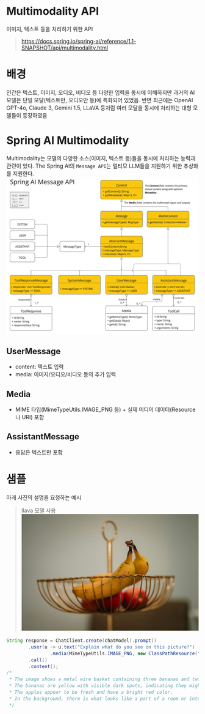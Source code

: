 # Multimodality API
이미지, 텍스트 등을 처리하기 위한 API
> https://docs.spring.io/spring-ai/reference/1.1-SNAPSHOT/api/multimodality.html

# 배경
인간은 텍스트, 이미지, 오디오, 비디오 등 다양한 입력을 동시에 이해하지만 과거의 AI 모델은 단일 모달(텍스트만, 오디오만 등)에 특화되어 있었음. 반면 최근에는 OpenAI GPT-4o, Claude 3, Gemini 1.5, LLaVA 등처럼 여러 모달을 동시에 처리하는 대형 모델들이 등장하였음

# Spring AI Multimodality
Multimodality는 모델의 다양한 소스(이미지, 텍스트 등)들을 동시에 처리하는 능력과 관련이 있다.
The Spring AI의 `Message API`는 멀티모 LLM들을 지원하기 위한 추상화를 지원한다.
![message_implementations.png](images/message_implementations.png)
## UserMessage
- content: 텍스트 입력
- media: 이미지/오디오/비디오 등의 추가 입력

## Media
- MIME 타입(MimeTypeUtils.IMAGE_PNG 등) + 실제 미디어 데이터(Resource나 URI) 포함

## AssistantMessage
- 응답은 텍스트만 포함


# 샘플
아래 사진의 설명을 요청하는 예시
> llava 모델 사용
![img.png](images/multimodal_test.png)
```java
String response = ChatClient.create(chatModel).prompt()
        .user(u -> u.text("Explain what do you see on this picture?")
                .media(MimeTypeUtils.IMAGE_PNG, new ClassPathResource("/multimodal.test.png")))
        .call()
        .content();
/*
 * The image shows a metal wire basket containing three bananas and two red apples. 
 * The bananas are yellow with visible dark spots, indicating they might be ripe. 
 * The apples appear to be fresh and have a bright red color. 
 * In the background, there is what looks like a part of a room or interior decor, possibly a wall with a blue hue, but not enough detail is visible to provide more information about the setting. 
 */

```